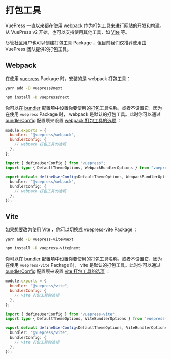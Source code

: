 # 打包工具

VuePress 一直以来都在使用 [webpack](https://webpack.js.org/) 作为打包工具来进行网站的开发和构建。从 VuePress v2 开始，也可以支持使用其他工具，如 [Vite](https://vitejs.dev/) 等。

尽管社区用户也可以创建打包工具 Package ，但目前我们仅推荐使用由 VuePress 团队提供的打包工具。

## Webpack

在使用 [vuepress](https://www.npmjs.com/package/vuepress) Package 时，安装的是 webpack 打包工具：

<CodeGroup>
  <CodeGroupItem title="YARN" active>

```bash
yarn add -D vuepress@next
```

  </CodeGroupItem>

  <CodeGroupItem title="NPM">

```bash
npm install -D vuepress@next
```

  </CodeGroupItem>
</CodeGroup>

你可以在 [bundler](../reference/config.md#bundler) 配置项中设置你要使用的打包工具名称，或者不设置它，因为在使用 `vuepress` Package 时， webpack 是默认的打包工具。此时你可以通过 [bundlerConfig](../reference/config.md#bundlerconfig) 配置项来设置 [webpack 打包工具的选项](../reference/bundler/webpack.md) ：

<CodeGroup>
  <CodeGroupItem title="JS" active>

```js
module.exports = {
  bundler: "@vuepress/webpack",
  bundlerConfig: {
    // webpack 打包工具的选项
  },
};
```

  </CodeGroupItem>

  <CodeGroupItem title="TS">

```ts
import { defineUserConfig } from "vuepress";
import type { DefaultThemeOptions, WebpackBundlerOptions } from "vuepress";

export default defineUserConfig<DefaultThemeOptions, WebpackBundlerOptions>({
  bundler: "@vuepress/webpack",
  bundlerConfig: {
    // webpack 打包工具的选项
  },
});
```

  </CodeGroupItem>
</CodeGroup>

## Vite

如果想要改为使用 Vite ，你可以切换成 [vuepress-vite](https://www.npmjs.com/package/vuepress-vite) Package ：

<CodeGroup>
  <CodeGroupItem title="YARN" active>

```bash
yarn add -D vuepress-vite@next
```

  </CodeGroupItem>

  <CodeGroupItem title="NPM">

```bash
npm install -D vuepress-vite@next
```

  </CodeGroupItem>
</CodeGroup>

你可以在 [bundler](../reference/config.md#bundler) 配置项中设置你要使用的打包工具名称，或者不设置它，因为在使用 `vuepress-vite` Package 时， vite 是默认的打包工具。此时你可以通过 [bundlerConfig](../reference/config.md#bundlerconfig) 配置项来设置 [vite 打包工具的选项](../reference/bundler/vite.md) ：

<CodeGroup>
  <CodeGroupItem title="JS" active>

```js
module.exports = {
  bundler: "@vuepress/vite",
  bundlerConfig: {
    // vite 打包工具的选项
  },
};
```

  </CodeGroupItem>

  <CodeGroupItem title="TS">

```ts
import { defineUserConfig } from "vuepress-vite";
import type { DefaultThemeOptions, ViteBundlerOptions } from "vuepress-vite";

export default defineUserConfig<DefaultThemeOptions, ViteBundlerOptions>({
  bundler: "@vuepress/vite",
  bundlerConfig: {
    // vite 打包工具的选项
  },
});
```

  </CodeGroupItem>
</CodeGroup>
